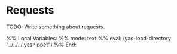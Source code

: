 Requests
========

TODO: Write something about requests.

%% Local Variables:
%% mode: text
%% eval: (yas-load-directory "../../../.yasnippet")
%% End:

